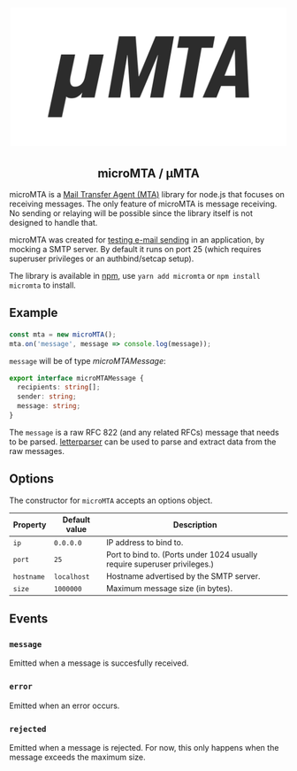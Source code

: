 <h1 align="center">
  <img src="https://raw.githubusercontent.com/mat-sz/micromta/master/logo.png" alt="microMTA" width="500">
</h1>

<h2 align="center">
microMTA / µMTA
</h2>

microMTA is a [Mail Transfer Agent (MTA)](https://en.wikipedia.org/wiki/Message_transfer_agent) library for node.js that focuses on receiving messages. The only feature of microMTA is message receiving. No sending or relaying will be possible since the library itself is not designed to handle that.

microMTA was created for [testing e-mail sending](https://github.com/mat-sz/catchmail-ws) in an application, by mocking a SMTP server. By default it runs on port 25 (which requires superuser privileges or an authbind/setcap setup).

The library is available in [npm](https://npmjs.org/package/micromta), use `yarn add micromta` or `npm install micromta` to install.

## Example

```js
const mta = new microMTA();
mta.on('message', message => console.log(message));
```

`message` will be of type _microMTAMessage_:

```ts
export interface microMTAMessage {
  recipients: string[];
  sender: string;
  message: string;
}
```

The `message` is a raw RFC 822 (and any related RFCs) message that needs to be parsed. [letterparser](https://github.com/mat-sz/letterparser) can be used to parse and extract data from the raw messages.

## Options

The constructor for `microMTA` accepts an options object.

| Property   | Default value | Description                                                               |
| ---------- | ------------- | ------------------------------------------------------------------------- |
| `ip`       | `0.0.0.0`     | IP address to bind to.                                                    |
| `port`     | `25`          | Port to bind to. (Ports under 1024 usually require superuser privileges.) |
| `hostname` | `localhost`   | Hostname advertised by the SMTP server.                                   |
| `size`     | `1000000`     | Maximum message size (in bytes).                                          |

## Events

### `message`

Emitted when a message is succesfully received.

### `error`

Emitted when an error occurs.

### `rejected`

Emitted when a message is rejected. For now, this only happens when the message exceeds the maximum size.

